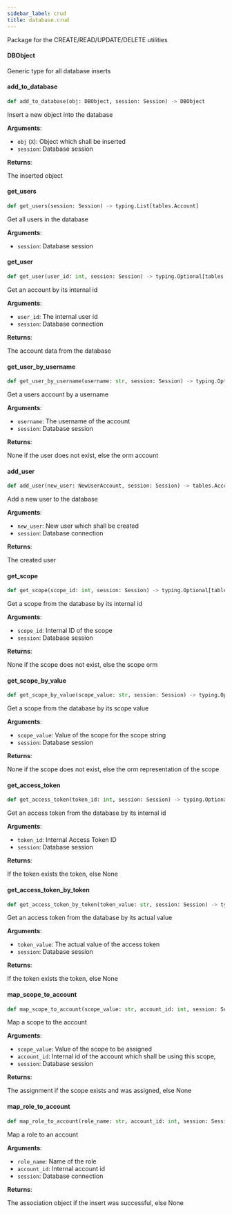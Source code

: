 ```yaml
---
sidebar_label: crud
title: database.crud
---
```


Package for the CREATE/READ/UPDATE/DELETE utilities


#### DBObject

Generic type for all database inserts


#### add\_to\_database

```python
def add_to_database(obj: DBObject, session: Session) -> DBObject
```

Insert a new object into the database

**Arguments**:

- `obj` (`X`): Object which shall be inserted
- `session`: Database session

**Returns**:

The inserted object

#### get\_users

```python
def get_users(session: Session) -> typing.List[tables.Account]
```

Get all users in the database

**Arguments**:

- `session`: Database session

#### get\_user

```python
def get_user(user_id: int, session: Session) -> typing.Optional[tables.Account]
```

Get an account by its internal id

**Arguments**:

- `user_id`: The internal user id
- `session`: Database connection

**Returns**:

The account data from the database

#### get\_user\_by\_username

```python
def get_user_by_username(username: str, session: Session) -> typing.Optional[tables.Account]
```

Get a users account by a username

**Arguments**:

- `username`: The username of the account
- `session`: Database session

**Returns**:

None if the user does not exist, else the orm account

#### add\_user

```python
def add_user(new_user: NewUserAccount, session: Session) -> tables.Account
```

Add a new user to the database

**Arguments**:

- `new_user`: New user which shall be created
- `session`: Database connection

**Returns**:

The created user

#### get\_scope

```python
def get_scope(scope_id: int, session: Session) -> typing.Optional[tables.Scope]
```

Get a scope from the database by its internal id

**Arguments**:

- `scope_id`: Internal ID of the scope
- `session`: Database session

**Returns**:

None if the scope does not exist, else the scope orm

#### get\_scope\_by\_value

```python
def get_scope_by_value(scope_value: str, session: Session) -> typing.Optional[tables.Scope]
```

Get a scope from the database by its scope value

**Arguments**:

- `scope_value`: Value of the scope for the scope string
- `session`: Database session

**Returns**:

None if the scope does not exist, else the orm representation of the scope

#### get\_access\_token

```python
def get_access_token(token_id: int, session: Session) -> typing.Optional[tables.AccessToken]
```

Get an access token from the database by its internal id

**Arguments**:

- `token_id`: Internal Access Token ID
- `session`: Database session

**Returns**:

If the token exists the token, else None

#### get\_access\_token\_by\_token

```python
def get_access_token_by_token(token_value: str, session: Session) -> typing.Optional[tables.AccessToken]
```

Get an access token from the database by its actual value

**Arguments**:

- `token_value`: The actual value of the access token
- `session`: Database session

**Returns**:

If the token exists the token, else None

#### map\_scope\_to\_account

```python
def map_scope_to_account(scope_value: str, account_id: int, session: Session) -> typing.Optional[tables.AccountToScope]
```

Map a scope to the account

**Arguments**:

- `scope_value`: Value of the scope to be assigned
- `account_id`: Internal id of the account which shall be using this scope,
- `session`: Database session

**Returns**:

The assignment if the scope exists and was assigned, else None

#### map\_role\_to\_account

```python
def map_role_to_account(role_name: str, account_id: int, session: Session)
```

Map a role to an account

**Arguments**:

- `role_name`: Name of the role
- `account_id`: Internal account id
- `session`: Database connection

**Returns**:

The association object if the insert was successful, else None

